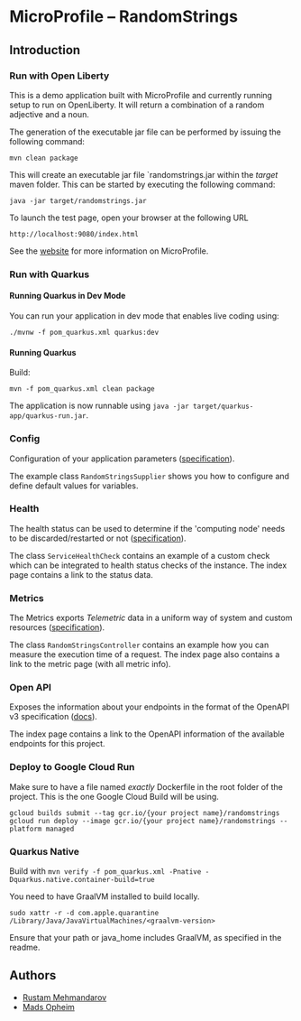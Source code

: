 # MicroProfile – RandomStrings

## Introduction

### Run with Open Liberty
This is a demo application built with MicroProfile and currently running setup to run on OpenLiberty. It will return a combination of a random adjective and a noun.

The generation of the executable jar file can be performed by issuing the following command:

    mvn clean package

This will create an executable jar file `randomstrings.jar within the _target_ maven folder. This can be started by executing the following command:

    java -jar target/randomstrings.jar

To launch the test page, open your browser at the following URL

    http://localhost:9080/index.html

See the [website][1] for more information on MicroProfile.

### Run with Quarkus

#### Running Quarkus in Dev Mode
You can run your application in dev mode that enables live coding using:
```shell script
./mvnw -f pom_quarkus.xml quarkus:dev
```

#### Running Quarkus
Build:
```shell script
mvn -f pom_quarkus.xml clean package
```

The application is now runnable using `java -jar target/quarkus-app/quarkus-run.jar`.


### Config
Configuration of your application parameters ([specification][2]).

The example class `RandomStringsSupplier` shows you how to configure and define default values for variables.

### Health
The health status can be used to determine if the 'computing node' needs to be discarded/restarted or not ([specification][3]).

The class `ServiceHealthCheck` contains an example of a custom check which can be integrated to health status checks of the instance.  The index page contains a link to the status data.

### Metrics
The Metrics exports _Telemetric_ data in a uniform way of system and custom resources ([specification][4]).

The class `RandomStringsController` contains an example how you can measure the execution time of a request. The index page also contains a link to the metric page (with all metric info).


### Open API

Exposes the information about your endpoints in the format of the OpenAPI v3 specification ([docs][5]).

The index page contains a link to the OpenAPI information of the available endpoints for this project.


### Deploy to Google Cloud Run
Make sure to have a file named _exactly_ Dockerfile in the root folder of the project. 
This is the one Google Cloud Build will be using. 

```shell script
gcloud builds submit --tag gcr.io/{your project name}/randomstrings
gcloud run deploy --image gcr.io/{your project name}/randomstrings --platform managed
```


### Quarkus Native
Build with `mvn verify -f pom_quarkus.xml -Pnative -Dquarkus.native.container-build=true`

You need to have GraalVM installed to build locally.

```shell script
sudo xattr -r -d com.apple.quarantine /Library/Java/JavaVirtualMachines/<graalvm-version>
```

Ensure that your path or java_home includes GraalVM, as specified in the readme.

## Authors
- [Rustam Mehmandarov][6]
- [Mads Opheim][7]


[1]: https://microprofile.io/
[2]: https://microprofile.io/project/eclipse/microprofile-config
[3]: https://microprofile.io/project/eclipse/microprofile-health
[4]: https://microprofile.io/project/eclipse/microprofile-metrics
[5]: https://microprofile.io/project/eclipse/microprofile-open-api
[6]: https://github.com/mehmandarov
[7]: https://github.com/madsop